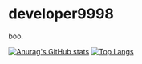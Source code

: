 # developer9998
 boo.
 
 [![Anurag's GitHub stats](https://github-readme-stats.vercel.app/api?username=developer9998)](https://github.com/anuraghazra/github-readme-stats)
 [![Top Langs](https://github-readme-stats.vercel.app/api/top-langs/?username=developer9998&layout=compact)](https://github.com/anuraghazra/github-readme-stats)

